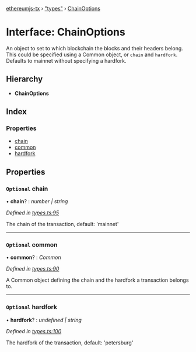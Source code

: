 [ethereumjs-tx](../README.md) › ["types"](../modules/_types_.md) › [ChainOptions](_types_.chainoptions.md)

# Interface: ChainOptions

An object to set to which blockchain the blocks and their headers belong. This could be specified
using a Common object, or `chain` and `hardfork`. Defaults to mainnet without specifying a
hardfork.

## Hierarchy

* **ChainOptions**

## Index

### Properties

* [chain](_types_.chainoptions.md#optional-chain)
* [common](_types_.chainoptions.md#optional-common)
* [hardfork](_types_.chainoptions.md#optional-hardfork)

## Properties

### `Optional` chain

• **chain**? : *number | string*

*Defined in [types.ts:95](https://github.com/ethereumjs/ethereumjs-vm/blob/master/packages/tx/src/types.ts#L95)*

The chain of the transaction, default: 'mainnet'

___

### `Optional` common

• **common**? : *Common*

*Defined in [types.ts:90](https://github.com/ethereumjs/ethereumjs-vm/blob/master/packages/tx/src/types.ts#L90)*

A Common object defining the chain and the hardfork a transaction belongs to.

___

### `Optional` hardfork

• **hardfork**? : *undefined | string*

*Defined in [types.ts:100](https://github.com/ethereumjs/ethereumjs-vm/blob/master/packages/tx/src/types.ts#L100)*

The hardfork of the transaction, default: 'petersburg'
